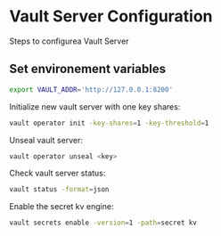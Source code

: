 # Vault Server Configuration
Steps to configurea Vault Server

## Set environement variables

```sh
export VAULT_ADDR='http://127.0.0.1:8200'
```

Initialize new vault server with one key shares:
```sh
vault operator init -key-shares=1 -key-threshold=1
```

Unseal vault server:
```sh
vault operator unseal <key> 
```

Check vault server status: 
```sh
vault status -format=json
```

Enable the secret kv engine:
```sh
vault secrets enable -version=1 -path=secret kv
```
